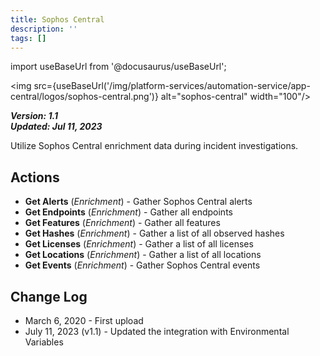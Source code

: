 ```yaml
---
title: Sophos Central
description: ''
tags: []
---
```

import useBaseUrl from '@docusaurus/useBaseUrl';

<img src={useBaseUrl('/img/platform-services/automation-service/app-central/logos/sophos-central.png')} alt="sophos-central" width="100"/>

***Version: 1.1  
Updated: Jul 11, 2023***

Utilize Sophos Central enrichment data during incident investigations.

## Actions

* **Get Alerts** (*Enrichment*) - Gather Sophos Central alerts
* **Get Endpoints** (*Enrichment*) - Gather all endpoints
* **Get Features** (*Enrichment*) - Gather all features
* **Get Hashes** (*Enrichment*) - Gather a list of all observed hashes
* **Get Licenses** (*Enrichment*) - Gather a list of all licenses
* **Get Locations** (*Enrichment*) - Gather a list of all locations
* **Get Events** (*Enrichment*) - Gather Sophos Central events

## Change Log

* March 6, 2020 - First upload
* July 11, 2023 (v1.1) - Updated the integration with Environmental Variables

